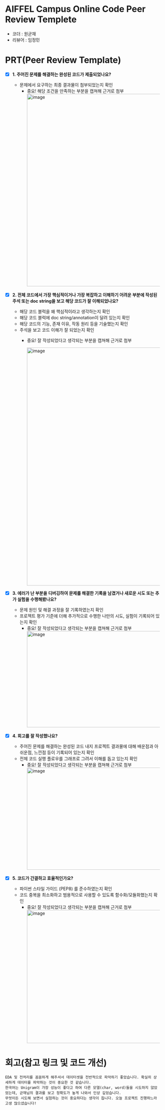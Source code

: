 # AIFFEL Campus Online Code Peer Review Templete
- 코더 : 원균재
- 리뷰어 : 임정민


# PRT(Peer Review Template)
- [X]  **1. 주어진 문제를 해결하는 완성된 코드가 제출되었나요?**
    - 문제에서 요구하는 최종 결과물이 첨부되었는지 확인
        - 중요! 해당 조건을 만족하는 부분을 캡쳐해 근거로 첨부
          <img width="697" height="626" alt="image" src="https://github.com/user-attachments/assets/5acaa28e-38df-49eb-81a8-93d5ff5fc65c" />

    
- [X]  **2. 전체 코드에서 가장 핵심적이거나 가장 복잡하고 이해하기 어려운 부분에 작성된 
주석 또는 doc string을 보고 해당 코드가 잘 이해되었나요?**
    - 해당 코드 블럭을 왜 핵심적이라고 생각하는지 확인
    - 해당 코드 블럭에 doc string/annotation이 달려 있는지 확인
    - 해당 코드의 기능, 존재 이유, 작동 원리 등을 기술했는지 확인
    - 주석을 보고 코드 이해가 잘 되었는지 확인
        - 중요! 잘 작성되었다고 생각되는 부분을 캡쳐해 근거로 첨부

          <img width="447" height="774" alt="image" src="https://github.com/user-attachments/assets/de2e1e04-2352-42eb-93ba-c665003349c5" />

        
- [X]  **3. 에러가 난 부분을 디버깅하여 문제를 해결한 기록을 남겼거나
새로운 시도 또는 추가 실험을 수행해봤나요?**
    - 문제 원인 및 해결 과정을 잘 기록하였는지 확인
    - 프로젝트 평가 기준에 더해 추가적으로 수행한 나만의 시도, 
    실험이 기록되어 있는지 확인
        - 중요! 잘 작성되었다고 생각되는 부분을 캡쳐해 근거로 첨부
          <img width="771" height="313" alt="image" src="https://github.com/user-attachments/assets/a8960bc6-de50-4c2d-a41f-8cf6e082f75e" />

        
- [X]  **4. 회고를 잘 작성했나요?**
    - 주어진 문제를 해결하는 완성된 코드 내지 프로젝트 결과물에 대해
    배운점과 아쉬운점, 느낀점 등이 기록되어 있는지 확인
    - 전체 코드 실행 플로우를 그래프로 그려서 이해를 돕고 있는지 확인
        - 중요! 잘 작성되었다고 생각되는 부분을 캡쳐해 근거로 첨부
          <img width="806" height="332" alt="image" src="https://github.com/user-attachments/assets/14c4db78-34bf-45e3-a907-a4268ce555cc" />

        
- [X]  **5. 코드가 간결하고 효율적인가요?**
    - 파이썬 스타일 가이드 (PEP8) 를 준수하였는지 확인
    - 코드 중복을 최소화하고 범용적으로 사용할 수 있도록 함수화/모듈화했는지 확인
        - 중요! 잘 작성되었다고 생각되는 부분을 캡쳐해 근거로 첨부
          <img width="553" height="433" alt="image" src="https://github.com/user-attachments/assets/5196311b-1161-4991-86fb-72dc94a18888" />



# 회고(참고 링크 및 코드 개선)
```
EDA 및 전처리를 꼼꼼하게 해주셔서 데이터셋을 전반적으로 파악하기 좋았습니다. 확실히 상세하게 데이터를 파악하는 것이 중요한 것 같습니다.
한국어는 Unigram이 가장 성능이 좋다고 하여 다른 모델(char, word)들을 시도하지 않았었는데, 균재님의 결과를 보고 정확도가 높게 나와서 인상 깊었습니다.
무엇이든 시도해 보면서 실험하는 것이 중요하다는 생각이 듭니다. 오늘 프로젝트 진행하느라 고생 많으셨습니다!
```
